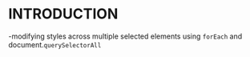 # INTRODUCTION
-modifying styles across multiple selected elements using `forEach` and document.`querySelectorAll`

